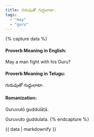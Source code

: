 ```yaml
---
title: గురువుతో గుద్దులాటా.
tags:
  - "may"
  - "guru"
---
```


{% capture data %}
#### Proverb Meaning in English:
May a man fight with his Guru?

#### Proverb Meaning in Telugu:
గురువుతో గుద్దులాటా.

#### Romanization:
Guruvutō guddulāṭā.

Guruvuto guddulata.
{% endcapture %}

{{ data | markdownify }}

